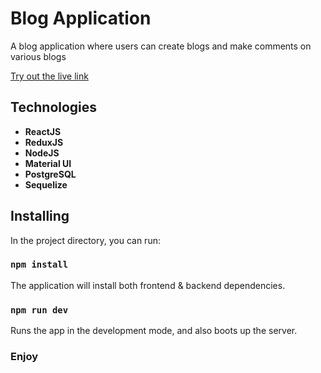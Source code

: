 # Blog Application

A blog application where users can create blogs and make comments on various blogs

[Try out the live link](https://bestblogg.herokuapp.com/#/)

## Technologies
* **ReactJS** 
* **ReduxJS** 
* **NodeJS** 
* **Material UI**
* **PostgreSQL** 
* **Sequelize**

## Installing

In the project directory, you can run:

### `npm install`

The application will install both frontend & backend dependencies. 

### `npm run dev`

Runs the app in the development mode, and also boots up the server.


### Enjoy





